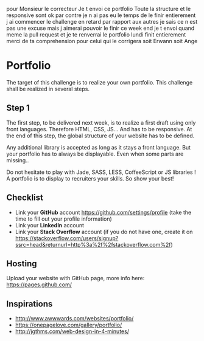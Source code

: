 pour Monsieur le correcteur 
Je t envoi ce portfolio Toute la structure et le responsive sont ok
par contre je n ai pas eu le temps de le finir entierement
j ai commencer le challenge en retard par rapport aux autres 
je sais ce n est pas une excuse mais j aimerai pouvoir le finir ce week end
je t envoi quand meme la pull request et je te renverrai le portfolio lundi finit entierement  
merci de ta comprehension pour celui qui le corrigera soit  Erwann soit Ange


# Portfolio

The target of this challenge is to realize your own portfolio. 
This challenge shall be realized in several steps. 

## Step 1

The first step, to be delivered next week, is to realize a first draft using only front languages. Therefore HTML, CSS, JS... And has to be responsive. At the end of this step, the global structure of your website has to be defined.

Any additional library is accepted as long as it stays a front language. But your portfolio has to always be displayable. Even when some parts are missing.. 

Do not hesitate to play with Jade, SASS, LESS, CoffeeScript or JS libraries ! 
A portfolio is to display to recruiters your skills. So show your best!

## Checklist

* Link your **GitHub** account https://github.com/settings/profile (take the time to fill out your profile information)
* Link your **LinkedIn** account
* Link your **Stack Overflow** account (if you do not have one, create it on https://stackoverflow.com/users/signup?ssrc=head&returnurl=http%3a%2f%2fstackoverflow.com%2f)

## Hosting

Upload your website with GitHub page, more info here:
https://pages.github.com/

## Inspirations

* http://www.awwwards.com/websites/portfolio/
* https://onepagelove.com/gallery/portfolio/
* http://jgthms.com/web-design-in-4-minutes/
